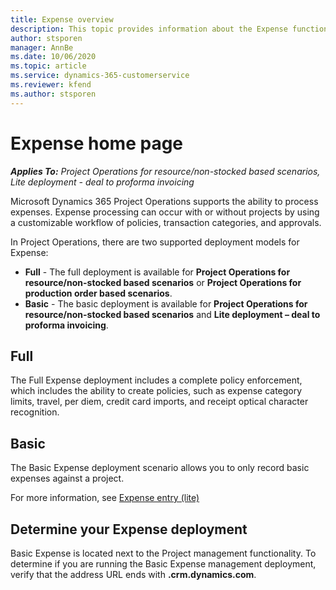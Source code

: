 ```yaml
---
title: Expense overview
description: This topic provides information about the Expense functionality in Project operations. 
author: stsporen
manager: AnnBe
ms.date: 10/06/2020
ms.topic: article
ms.service: dynamics-365-customerservice
ms.reviewer: kfend
ms.author: stsporen
---
```


# Expense home page

_**Applies To:** Project Operations for resource/non-stocked based scenarios, Lite deployment - deal to proforma invoicing_


Microsoft Dynamics 365 Project Operations supports the ability to process expenses. Expense processing can occur with or without projects by using a customizable workflow of policies, transaction categories, and approvals.

In Project Operations, there are two supported deployment models for Expense: 

- **Full** - The full deployment is available for **Project Operations for resource/non-stocked based scenarios** or **Project Operations for production order based scenarios**.
- **Basic** - The basic deployment is available for **Project Operations for resource/non-stocked based scenarios** and **Lite deployment – deal to proforma invoicing**.

## Full 
The Full Expense deployment includes a complete policy enforcement, which includes the ability to create policies, such as expense category limits, travel, per diem, credit card imports, and receipt optical character recognition.

## Basic 
The Basic Expense deployment scenario allows you to only record basic expenses against a project. 

For more information, see [Expense entry (lite)](basic-expense.md)

## Determine your Expense deployment
Basic Expense is located next to the Project management functionality. To determine if you are running the Basic Expense management deployment, verify that the address URL ends with **.crm.dynamics.com**. 
